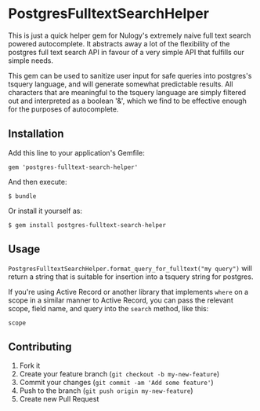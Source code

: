 # PostgresFulltextSearchHelper

This is just a quick helper gem for Nulogy's extremely naive full text search powered autocomplete. It abstracts away a lot of the flexibility of the postgres full text search API in favour of a very simple API that fulfills our simple needs.

This gem can be used to sanitize user input for safe queries into postgres's tsquery language, and will generate somewhat predictable results. All characters that are meaningful to the tsquery language are simply filtered out and interpreted as a boolean '&', which we find to be effective enough for the purposes of autocomplete.

## Installation

Add this line to your application's Gemfile:

    gem 'postgres-fulltext-search-helper'

And then execute:

    $ bundle

Or install it yourself as:

    $ gem install postgres-fulltext-search-helper

## Usage

```PostgresFulltextSearchHelper.format_query_for_fulltext("my query")``` will return a string that is suitable for insertion into a tsquery string for postgres.

If you're using Active Record or another library that implements ```where``` on a scope in a similar manner to Active Record, you can pass the relevant scope, field name, and query into the ```search``` method, like this:

    scope

## Contributing

1. Fork it
2. Create your feature branch (`git checkout -b my-new-feature`)
3. Commit your changes (`git commit -am 'Add some feature'`)
4. Push to the branch (`git push origin my-new-feature`)
5. Create new Pull Request
